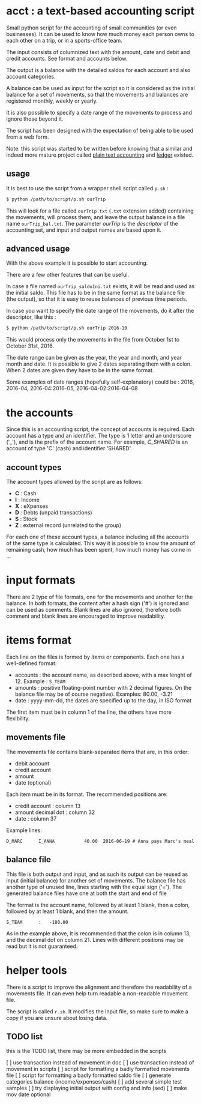 # acct : a text-based accounting script

Small python script for the accounting of small communities (or
even businesses). It can be used to know how much money each person
owns to each other on a trip, or in a sports-office team.

The input consists of columnized text with the amount, date and 
debit and credit accounts. See format and accounts below.

The output is a balance with the detailed saldos for each account and
also account categories.

A balance can be used as input for the script so it is considered
as the initial balance for a set of movements, so that the movements
and balances are registered monthly, weekly or yearly.

It is also possible to specify a date range of the movements to
process and ignore those beyond it.

The script has been designed with the expectation of being able
to be used from a web form.

Note: this script was started to be written before knowing
that a similar and indeed more mature project called
[plain text accounting](http://plaintextaccounting.org/)
and [ledger](http://ledger-cli.org/) existed.

## usage

It is best to use the script from a wrapper shell script called `p.sh` :

```bash
$ python /path/to/script/p.sh ourTrip
```

This will look for a file called `ourTrip.txt` (`.txt` extension
added) containing the movements, will process them, and leave the
output balance in a file name `ourTrip_bal.txt`. The parameter
*ourTrip* is the _descriptor_ of the accounting set, and input
and output names are based upon it.


## advanced usage

With the above example it is possible to start accounting. 

There are a few other features that can be useful.

In case a file named `ourTrip_saldoIni.txt` exists, it will be
read and used as the initial saldo. This file has to be in
the same format as the balance file (the output), so that it
is easy to reuse balances of previous time periods.

In case you want to specify the date range of the movements, do 
it after the descriptor, like this :

```bash
$ python /path/to/script/p.sh ourTrip 2016-10
```

This would process only the movements in the file from October
1st to October 31st, 2016.

The date range can be given as the year, the year and month, and year
month and date. It is possible to give 2 dates separating them
with a colon. When 2 dates are given they have to be in the same format.

Some examples of date ranges (hopefully self-explanatory) could
be : 2016, 2016-04, 2016-04:2016-05, 2016-04-02:2016-04-08


# the accounts

Since this is an accounting script, the concept of accounts is
required. Each account has a type and an identifier. The type is
1 letter and an underscore ('\_'), and is the prefix of the
account name. For example, *C_SHARED* is an account of type 
'C' (cash) and identifier 'SHARED'.

## account types

The account types allowed by the script are as follows:

- **C** : Cash
- **I** : Income
- **X** : eXpenses
- **D** : Debts (unpaid transactions)
- **S** : Stock
- **Z** : external record (unrelated to the group)

For each one of these account types, a balance including all
the accounts of the same type is calculated. This way it is
possible to know the amount of remaining cash, how much has
been spent, how much money has come in ...


# input formats

There are 2 type of file formats, one for the movements and
another for the balance. In both formats, the content after
a hash sign ('\#') is ignored and can be used as comments.
Blank lines are also ignored, therefore both comment and
blank lines are encouraged to improve readability.

# items format

Each line on the files is formed by *items* or
components. Each one has a well-defined format:

* accounts : the account name, as described above, with
a max lenght of 12. Example : `S_TEAM`
* amounts : positive floating-point number with 2 decimal
figures. On the balance file may be of course negative).
Examples: 80.00, -3.21
* date : yyyy-mm-dd, the dates are specified up to the
day, in ISO format

The first item must be in column 1 of the line, the others
have more flexibility.


## movements file

The movements file contains blank-separated items
that are, in this order:

* debit account
* credit account
* amount
* date (optional)

Each item must be in its format. The recommended positions
are:

* credit account : column 13
* amount decimal dot : column 32
* date : column 37

Example lines:

```
D_MARC      I_ANNA           40.00  2016-06-19 # Anna pays Marc's meal
```



## balance file

This file is both output and input, and as such its output can
be reused as input (initial balance) for another set of
movements. The balance file has another type of unused line,
lines starting with the equal sign ('\='). The generated
balance files have one at both the start and end of file

The format is the account name, followed by at least 1 blank,
then a colon, followed by at least 1 blank, and then the amount.

```
S_TEAM      :   -180.00
```

As in the example above, it is recommended that the colon
is in column 13, and the decimal dot on column 21. Lines
with different positions may be read but it is not
guaranteed.


# helper tools

There is a script to improve the alignment and therefore
the readability of a movements file. It can even help turn 
readable a non-readable movement file.

The script is called `r.sh`. It modifies the input file, so
make sure to make a copy if you are unsure about losing data.



## TODO list

this is the TODO list, there may be more embedded in the scripts

[ ] use transaction instead of movement in doc
[ ] use transaction instead of movement in scripts
[ ] script for formatting a badly formatted movements file
[ ] script for formatting a badly formatted saldo file
[ ] generate categories balance (income/expenses/cash)
[ ] add several simple test samples
[ ] try displaying initial output with config and info (sed)
[ ] make mov date optional


